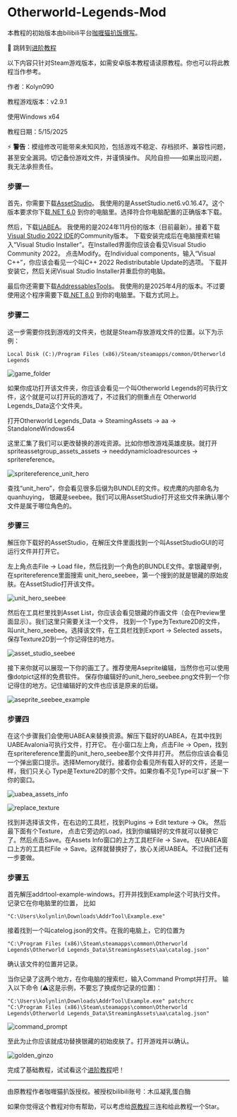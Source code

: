 # Otherworld-Legends-Mod
本教程的初始版本由bilibili平台[咖喱猫扒饭撰写](https://b23.tv/IkX17vZ)。

🌟 跳转到[进阶教程](/README_进阶教程.md)

以下内容只针对Steam游戏版本，如需安卓版本教程请读原教程。你也可以将此教程当作参考。

作者：Kolyn090

教程游戏版本：v2.9.1

使用Windows x64

教程日期：5/15/2025

⚡ **警告**：模组修改可能带来未知风险，包括游戏不稳定、存档损坏、兼容性问题，甚至安全漏洞。切记备份游戏文件，并谨慎操作。
风险自担——如果出现问题，我无法承担责任。

### 步骤一
首先，你需要下载[AssetStudio](https://github.com/Perfare/AssetStudio/releases)。
我使用的是AssetStudio.net6.v0.16.47。这个版本要求你下载[.NET 6.0](https://dotnet.microsoft.com/en-us/download/dotnet/6.0)
到你的电脑里。选择符合你电脑配置的正确版本下载。


然后，下载[UABEA](https://github.com/nesrak1/UABEA/releases)。
我使用的是2024年11月份的版本（目前最新）。接着下载[Visual Studio 2022 IDE](https://visualstudio.microsoft.com/vs/)的Community版本。
下载安装完成后在电脑搜索栏输入“Visual Studio Installer”。在Installed界面你应该会看见Visual Studio
Community 2022。 点击Modify。在Individual components，输入“Visual C++”，你应该会看见一个叫C++ 2022 Redistributable Update的选项。
下载并安装它，然后关闭Visual Studio Installer并重启你的电脑。


最后你还需要下载[AddressablesTools](https://github.com/nesrak1/AddressablesTools/releases)。
我使用的是2025年4月的版本。不过要使用这个程序需要下载[.NET 8.0](https://github.com/nesrak1/AddressablesTools/releases)
到你的电脑里。下载方式同上。

### 步骤二
这一步需要你找到游戏的文件夹，也就是Steam存放游戏文件的位置。以下为示例：
```
Local Disk (C:)/Program Files (x86)/Steam/steamapps/common/Otherworld Legends
```
![game_folder](/images/game_folder.png)

如果你成功打开该文件夹，你应该会看见一个叫Otherworld Legends的可执行文件，这个就是可以打开玩的游戏了，不过我们的侧重点在
Otherworld Legends_Data这个文件夹。

打开Otherworld Legends_Data -> SteamingAssets -> aa -> StandaloneWindows64

这里汇集了我们可以更改替换的游戏资源。比如你想改游戏英雄皮肤。就打开
spriteassetgroup_assets_assets -> needdynamicloadresources -> spritereference。

![spritereference_unit_hero](/images/spritereference_unit_hero.png)

查找“unit_hero”，你会看见很多后缀为BUNDLE的文件。权虎鹰的内部命名为quanhuying，
银藏是seebee。我们可以用AssetStudio打开这些文件来确认哪个文件是属于哪位角色的。

### 步骤三
解压你下载好的AssetStudio，在解压文件里面找到一个叫AssetStudioGUI的可运行文件并打开它。

左上角点击File -> Load file，然后找到一个角色的BUNDLE文件。拿银藏举例，在spritereference里面搜索
unit_hero_seebee，第一个搜到的就是银藏的原始皮肤。在AssetStudio打开该文件。

![unit_hero_seebee](/images/unit_hero_seebee.png)

然后在工具栏里找到Asset List，你应该会看见银藏的作画文件（会在Preview里面显示）。我们这里只需要关注一个文件，
找到一个Type为Texture2D的文件，叫unit_hero_seebee。选择该文件，在工具栏找到Export -> Selected assets，
保存Texture2D到一个你记得住的地方。

![asset_studio_seebee](/images/asset_studio_seebee.png)

接下来你就可以展现一下你的画工了。推荐使用Aseprite编辑，当然你也可以使用像dotpict这样的免费软件。
保存你编辑好的unit_hero_seebee.png文件到一个你记得住的地方。记住编辑好的文件也应该是原来的后缀。

![aseprite_seebee_example](/images/aseprite_seebee_example.png)

### 步骤四
在这个步骤我们会使用UABEA来替换资源。解压下载好的UABEA，在其中找到UABEAvalonia可执行文件，打开它。
在小窗口左上角，点击File -> Open，找到在spritereference里面的unit_hero_seebee那个文件并打开。
然后你应该会看见一个弹出窗口提示。选择Memory就行。接着你会看见所有载入好的文件，还是一样，我们只关心
Type是Texture2D的那个文件。如果你看不见Type可以扩展一下你的窗口。

![uabea_assets_info](/images/uabea_assets_info.png)

![replace_texture](/images/replace_texture.png)

找到并选择该文件，在右边的工具栏，找到Plugins -> Edit texture -> Ok。 然后最下面有个Texture，
点击它旁边的Load，找到你编辑好的文件就可以替换它了。然后点击Save。在Assets Info窗口的上方工具栏File -> Save。
在UABEA窗口上方的工具栏File -> Save。这样就替换好了，放心关闭UABEA。不过我们还有一步要做。

### 步骤五
首先解压addrtool-example-windows。打开并找到Example这个可执行文件。记录它在你电脑里的位置，
比如
```
"C:\Users\kolynlin\Downloads\AddrTool\Example.exe"
```
接着找到一个叫catelog.json的文件。在我的电脑上，它的位置为
```
"C:\Program Files (x86)\Steam\steamapps\common\Otherworld Legends\Otherworld Legends_Data\StreamingAssets\aa\catalog.json"
```
确认该文件的位置并记录。

当你记录了这两个地方，在你电脑的搜索栏，输入Command Prompt并打开。
输入以下命令 (⚠️这是示例，不要忘了换成你记录的位置)：
```
"C:\Users\kolynlin\Downloads\AddrTool\Example.exe" patchcrc "C:\Program Files (x86)\Steam\steamapps\common\Otherworld Legends\Otherworld Legends_Data\StreamingAssets\aa\catalog.json"
```

![command_prompt](/images/command_prompt.png)

至此为止你应该就成功替换银藏的初始皮肤了。打开游戏并以确认。

![golden_ginzo](/images/golden_ginzo.png)

完成了基础教程，试试看这个[进阶教程](/README_进阶教程.md)吧！

---

由原教程作者咖喱猫扒饭授权。被授权bilibili账号：木瓜凝乳蛋白酶

如果你觉得这个教程对你有帮助，可以考虑给[原教程](https://b23.tv/IkX17vZ)三连和给此教程一个Star。
